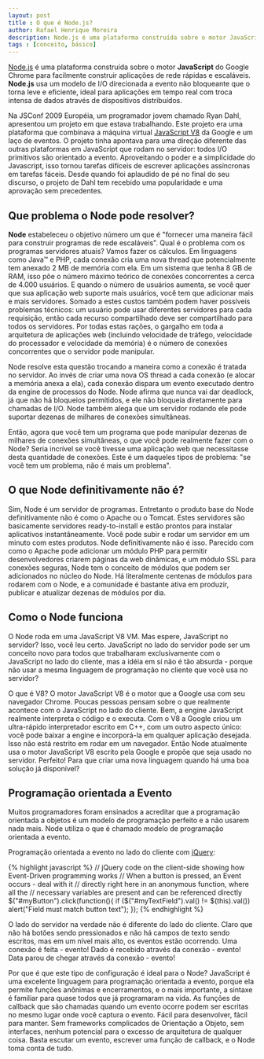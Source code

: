 ```yaml
---
layout: post
title : O que é Node.js?
author: Rafael Henrique Moreira
description: Node.js é uma plataforma construída sobre o motor JavaScript do Google Chrome para facilmente construir aplicações de rede rápidas e escaláveis.
tags : [conceito, básico]
---
```

[Node.js][] é uma plataforma construída sobre o motor **JavaScript** do Google Chrome para facilmente construir aplicações de rede rápidas e escaláveis. **Node.js** usa um modelo de I/O direcionada a evento não bloqueante que o torna leve e eficiente, ideal para aplicações em tempo real com troca intensa de dados através de dispositivos distribuídos.

Na JSConf 2009 Européia, um programador jovem chamado Ryan Dahl, apresentou um projeto em que estava trabalhando. Este projeto era uma plataforma que combinava a máquina virtual [JavaScript V8][] da Google e um laço de eventos. O projeto tinha apontava para uma direção diferente das outras plataformas em JavaScript que rodam no servidor: todos I/O primitivos são orientado a evento. Aproveitando o poder e a simplicidade do Javascript, isso tornou tarefas difíceis de escrever aplicações assíncronas em tarefas fáceis. Desde quando foi aplaudido de pé no final do seu discurso, o projeto de Dahl tem recebido uma popularidade e uma aprovação sem precedentes.

## Que problema o Node pode resolver?

**Node** estabeleceu o objetivo número um que é "fornecer uma maneira fácil para construir programas de rede escaláveis". Qual é o problema com os programas servidores atuais? Vamos fazer os cálculos. Em linguagens como Java™ e PHP, cada conexão cria uma nova thread que potencialmente tem anexado 2 MB de memória com ela. Em um sistema que tenha 8 GB de RAM, isso põe o número máximo teórico de conexões concorrentes a cerca de 4.000 usuários. E quando o número de usuários aumenta, se você quer que sua aplicação web suporte mais usuários, você tem que adicionar mais e mais servidores. Somado a estes custos também podem haver possíveis problemas técnicos: um usuário pode usar diferentes servidores para cada requisição, então cada recurso compartilhado deve ser compartilhado para todos os servidores. Por todas estas rações, o gargalho em toda a arquitetura de aplicações web (incluindo velocidade de tráfego, velocidade do processador e velocidade da memória) é o número de conexões concorrentes que o servidor pode manipular.

Node resolve esta questão trocando a maneira como a conexão é tratada no servidor. Ao invés de criar uma nova OS thread a cada conexão (e alocar a memória anexa a ela), cada conexão dispara um evento executado dentro da engine de processos do Node. Node afirma que nunca vai dar deadlock, já que não há bloqueios permitidos, e ele não bloqueia diretamente para chamadas de I/O. Node também alega que  um servidor rodando ele pode suportar dezenas de milhares de conexões simultâneas.

Então, agora que você tem um programa que pode manipular dezenas de milhares de conexões simultâneas, o que você pode realmente fazer com o Node? Seria incrível se você tivesse uma aplicação web que necessitasse desta quantidade de conexões. Este é um daqueles tipos de problema: "se você tem um problema, não é mais um problema".

## O que Node definitivamente não é?

Sim, Node é um servidor de programas. Entretanto o produto base do Node definitivamente não é como o Apache ou o Tomcat. Estes servidores são basicamente servidores ready-to-install e estão prontos para instalar aplicativos instantâneamente. Você pode subir e rodar um servidor em um minuto com estes produtos. Node definitivamente não é isso. Parecido com como o Apache pode adicionar um módulo PHP para permitir desenvolvedores criarem páginas da web dinâmicas, e um módulo SSL para conexões seguras, Node tem o conceito de módulos que podem ser adicionados no núcleo do Node. Há literalmente centenas de módulos para rodarem com o Node, e a comunidade é bastante ativa em produzir, publicar e atualizar dezenas de módulos por dia.


## Como o Node funciona

O Node roda em uma JavaScript V8 VM. Mas espere, JavaScript no servidor? Isso, você leu certo. JavaScript no lado do servidor pode ser um conceito novo para todos que trabalharam exclusivamente com o JavaScript no lado do cliente, mas a idéia em sí não é tão absurda - porque não usar a mesma linguagem de programação no cliente que você usa no servidor?

O que é V8? O motor JavaScript V8 é o motor  que a Google usa com seu navegador Chrome. Poucas pessoas pensam sobre o que realmente acontece com o JavaScript no lado do cliente. Bem, a engine JavaScript realmente interpreta o código e o executa. Com o V8 a Google criou um ultra-rápido interpretador escrito em C++, com um outro aspecto único: você pode baixar a engine e incorporá-la em qualquer aplicação desejada. Isso não está restrito em rodar em um navegador. Então Node atualmente usa o motor JavaScript V8 escrito pela Google e propõe que seja usado no servidor. Perfeito! Para que criar uma nova linguagem quando há uma boa solução já disponível?


## Programação orientada a Evento

Muitos programadores foram ensinados a acreditar que a programação orientada a objetos é um modelo de programação perfeito e a não usarem nada mais. Node utiliza o que é chamado modelo de programação orientada a evento.

Programação orientada a evento no lado do cliente com [jQuery][]:

{% highlight javascript %}
// jQuery code on the client-side showing how Event-Driven programming works
// When a button is pressed, an Event occurs - deal with it
// directly right here in an anonymous function, where all the
// necessary variables are present and can be referenced directly
$("#myButton").click(function(){
     if ($("#myTextField").val() != $(this).val())
         alert("Field must match button text");
});
{% endhighlight %}

O lado do servidor na verdade não é diferente do lado do cliente. Claro que não há botões sendo pressionados e não há campos de texto sendo escritos, mas em um nível mais alto, os eventos estão ocorrendo. Uma conexão é feita - evento! Dado é recebido através da conexão - evento! Data parou de chegar através da conexão - evento!

Por que é que este tipo de configuração é ideal para o Node? JavaScript é uma excelente linguagem para programação orientada a evento, porque ela permite funções anônimas e encerramentos, e o mais importante, a sintaxe é familiar para quase todos que já programaram na vida. As funções de callback que são chamadas quando um evento ocorre podem ser escritas no mesmo lugar onde você captura o evento. Fácil para desenvolver, fácil para manter. Sem frameworks complicados de Orientação a Objeto, sem interfaces, nenhum potencial para o excesso de arquitetura de qualquer coisa. Basta escutar um evento, escrever uma função de callback, e o Node toma conta de tudo.

[Node.JS]: http://nodejs.org/
[JavaScript V8]: http://code.google.com/p/v8/
[jQuery]: http://jquery.com/